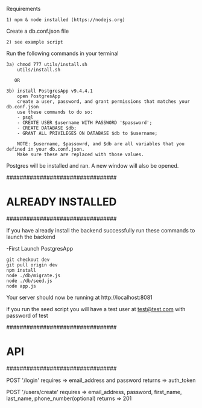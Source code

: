 

Requirements

	1) npm & node installed (https://nodejs.org)

Create a db.conf.json file

	2) see example script

Run the following commands in your terminal

	3a) chmod 777 utils/install.sh
		utils/install.sh

	   OR

	3b) install PostgresApp v9.4.4.1
		open PostgresApp
		create a user, password, and grant permissions that matches your db.conf.json
		use these commands to do so:
		- psql
		- CREATE USER $username WITH PASSWORD '$password';
		- CREATE DATABASE $db;
		- GRANT ALL PRIVILEGES ON DATABASE $db to $username;

		NOTE: $username, $passowrd, and $db are all variables that you defined in your db.conf.json. 
		Make sure these are replaced with those values.

Postgres will be installed and ran.  A new window will also be opened.


#################################
#		ALREADY INSTALLED 		#
#################################

If you have already install the backend successfully run these commands to launch the backend

 -First Launch PostgresApp

	git checkout dev
	git pull origin dev
	npm install
	node ./db/migrate.js
	node ./db/seed.js
	node app.js


Your server should now be running at http://localhost:8081

if you run the seed script you will have a test user at test@test.com with password of test

#################################
#			API			 		#
#################################


POST '/login'
requires => email_address and password
returns => auth_token


POST '/users/create'
requires => email_address, password, first_name, last_name, phone_number(optional)
returns => 201
